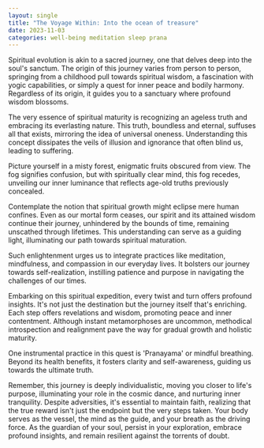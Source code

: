 ```yaml
---
layout: single
title: "The Voyage Within: Into the ocean of treasure"
date: 2023-11-03
categories: well-being meditation sleep prana
---
```


Spiritual evolution is akin to a sacred journey, one that delves deep into the soul's sanctum. The origin of this journey varies from person to person, springing from a childhood pull towards spiritual wisdom, a fascination with yogic capabilities, or simply a quest for inner peace and bodily harmony. Regardless of its origin, it guides you to a sanctuary where profound wisdom blossoms.

The very essence of spiritual maturity is recognizing an ageless truth and embracing its everlasting nature. This truth, boundless and eternal, suffuses all that exists, mirroring the idea of universal oneness. Understanding this concept dissipates the veils of illusion and ignorance that often blind us, leading to suffering.

Picture yourself in a misty forest, enigmatic fruits obscured from view. The fog signifies confusion, but with spiritually clear mind, this fog recedes, unveiling our inner luminance that reflects age-old truths previously concealed. 

Contemplate the notion that spiritual growth might eclipse mere human confines. Even as our mortal form ceases, our spirit and its attained wisdom continue their journey, unhindered by the bounds of time, remaining unscathed through lifetimes. This understanding can serve as a guiding light, illuminating our path towards spiritual maturation.

Such enlightenment urges us to integrate practices like meditation, mindfulness, and compassion in our everyday lives. It bolsters our journey towards self-realization, instilling patience and purpose in navigating the challenges of our times.

Embarking on this spiritual expedition, every twist and turn offers profound insights. It's not just the destination but the journey itself that's enriching. Each step offers revelations and wisdom, promoting peace and inner contentment. Although instant metamorphoses are uncommon, methodical introspection and realignment pave the way for gradual growth and holistic maturity.

One instrumental practice in this quest is 'Pranayama' or mindful breathing. Beyond its health benefits, it fosters clarity and self-awareness, guiding us towards the ultimate truth.

Remember, this journey is deeply individualistic, moving you closer to life's purpose, illuminating your role in the cosmic dance, and nurturing inner tranquility. Despite adversities, it's essential to maintain faith, realizing that the true reward isn't just the endpoint but the very steps taken. Your body serves as the vessel, the mind as the guide, and your breath as the driving force. As the guardian of your soul, persist in your exploration, embrace profound insights, and remain resilient against the torrents of doubt.
